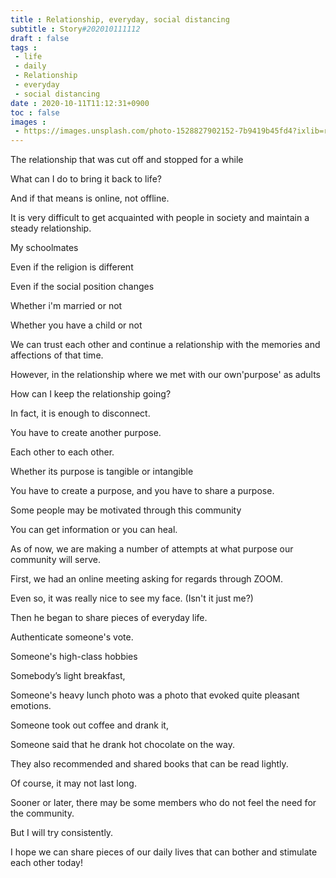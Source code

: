 ```yaml
---
title : Relationship, everyday, social distancing
subtitle : Story#202010111112
draft : false
tags :
 - life
 - daily
 - Relationship
 - everyday
 - social distancing
date : 2020-10-11T11:12:31+0900
toc : false
images : 
 - https://images.unsplash.com/photo-1528827902152-7b9419b45fd4?ixlib=rb-1.2.1&q=80&fm=jpg&crop=entropy&cs=tinysrgb&w=1080&fit=max&ixid=eyJhcHBfaWQiOjE1NTU0OX0
---
```

The relationship that was cut off and stopped for a while  

What can I do to bring it back to life?  

And if that means is online, not offline.  

It is very difficult to get acquainted with people in society and maintain a steady relationship.  

My schoolmates  

Even if the religion is different  

Even if the social position changes  

Whether i'm married or not  

Whether you have a child or not  

We can trust each other and continue a relationship with the memories and affections of that time.  

However, in the relationship where we met with our own'purpose' as adults  

How can I keep the relationship going?  

In fact, it is enough to disconnect.  

You have to create another purpose.  

Each other to each other.  

Whether its purpose is tangible or intangible  

You have to create a purpose, and you have to share a purpose.  

Some people may be motivated through this community  

You can get information or you can heal.  

As of now, we are making a number of attempts at what purpose our community will serve.  

First, we had an online meeting asking for regards through ZOOM.  

Even so, it was really nice to see my face. (Isn't it just me?)  

Then he began to share pieces of everyday life.  

Authenticate someone's vote.  

Someone's high-class hobbies  

Somebody’s light breakfast,  

Someone's heavy lunch photo was a photo that evoked quite pleasant emotions.  

Someone took out coffee and drank it,  

Someone said that he drank hot chocolate on the way.  

They also recommended and shared books that can be read lightly.  

Of course, it may not last long.  

Sooner or later, there may be some members who do not feel the need for the community.  

But I will try consistently.  

I hope we can share pieces of our daily lives that can bother and stimulate each other today!